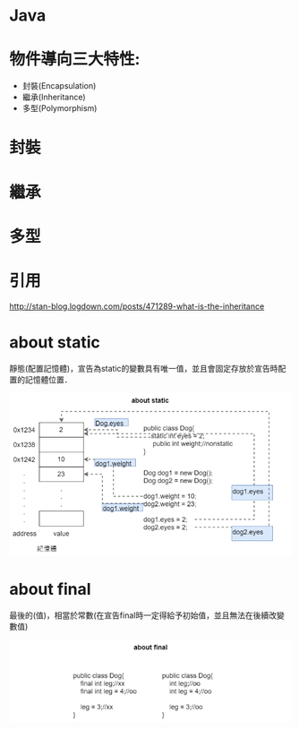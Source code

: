 # Java

# 物件導向三大特性:
 - 封裝(Encapsulation)
 - 繼承(Inheritance)
 - 多型(Polymorphism)
 
 # 封裝
 
 # 繼承
 
 # 多型
 
 # 引用
 
 http://stan-blog.logdown.com/posts/471289-what-is-the-inheritance

# about static
靜態(配置記憶體)，宣告為static的變數具有唯一值，並且會固定存放於宣告時配置的記憶體位置．

![javaAbout-static](/image/javaAbout-static.png)

# about final
最後的(值)，相當於常數(在宣告final時一定得給予初始值，並且無法在後續改變數值)

![javaAbout-final](/image/javaAbout-final.png)

